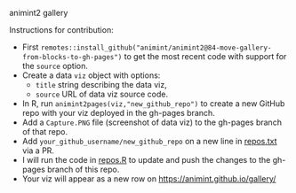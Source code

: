 animint2 gallery

Instructions for contribution:

* First `remotes::install_github("animint/animint2@84-move-gallery-from-blocks-to-gh-pages")` to get the most recent code with support for the `source` option.
* Create a data `viz` object with options:
  * `title` string describing the data viz, 
  * `source` URL of data viz source code.
* In R, run `animint2pages(viz,"new_github_repo")` to create a new
  GitHub repo with your viz deployed in the gh-pages branch.
* Add a `Capture.PNG` file (screenshot of data viz) to the gh-pages
  branch of that repo.
* Add `your_github_username/new_github_repo` on a new line in
  [repos.txt](repos.txt) via a PR.
* I will run the code in [repos.R](repos.R) to update and push the
  changes to the gh-pages branch of this repo.
* Your viz will appear as a new row on https://animint.github.io/gallery/
